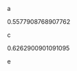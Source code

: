 a
<!--START:foo-->
0.5577908768907762
<!--END:foo-->
c
<!--START:bar-->
0.6262900901091095
<!--END:bar-->
e
